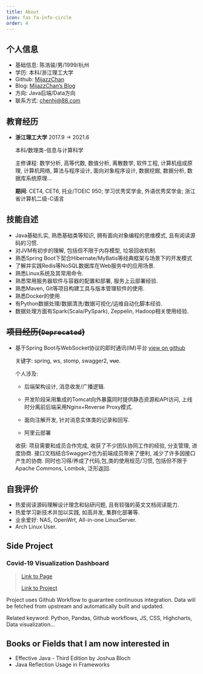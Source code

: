 ```yaml
---
title: About
icon: fas fa-info-circle
order: 4
---
```


## 个人信息

+ 基础信息: 陈浩骏/男/1999/杭州
+ 学历: 本科/浙江理工大学
+ Github: [MijazzChan](https://github.com/MijazzChan)
+ Blog: [MijazzChan’s Blog](https://mijazz.icu/)
+ 方向: Java后端/Data方向
+ 联系方式: [chenhj@88.com](mailto:chenhj@88.com)

## 教育经历
+ **浙江理工大学** 		2017.9 -> 2021.6  

  本科/数理类-信息与计算科学

  主修课程: 数学分析, 高等代数, 数值分析, 离散数学, 软件工程, 计算机组成原理, 计算机网络, 算法与程序设计, 面向对象程序设计, 数据挖掘, 数据分析, 数据库系统原理...

  **期间**: CET4, CET6, 托业/TOEIC 950; 学习优秀奖学金, 外语优秀奖学金; 浙江省计算机二级-C语言  

## 技能自述

+ Java基础扎实, 熟悉基础类等知识, 拥有面向对象编程的思维模式, 且有阅读源码的习惯.
+ 对JVM有初步的理解, 包括但不限于内存模型, 垃圾回收机制.
+ 熟悉Spring Boot下契合Hibernate/MyBatis等经典框架与场景下的开发模式
+ 了解并实践Redis等NoSQL数据库在Web服务中的应用场景.
+ 熟悉Linux系统及其常用命令.
+ 熟悉常用服务器软件与容器的配置和部署, 服务上云部署经验.
+ 熟悉Maven, Git等项目构建工具与版本管理软件的使用.
+ 熟悉Docker的使用.
+ 有Python数据处理/数据清洗/数据可视化/运维自动化脚本经验.
+ 数据处理方面有Spark(Scala/PySpark), Zeppelin, Hadoop相关使用经验.


## ~~项目经历(`Deprecated`)~~

+ 基于Spring Boot与WebSocket协议的即时通讯(IM)平台 [view on github](https://github.com/MijazzChan/spring-websocket-chat)

  关键字: spring, ws, stomp, swagger2, ~~vue~~.

  个人涉及:

  - 后端架构设计, 消息收发/广播逻辑.

  - 开发阶段采用集成的Tomcat向外暴露同时提供静态资源和API访问, 上线时分离前后端采用Nginx+Reverse Proxy模式.
  - 面向注解开发, 针对消息实体类的记录和回写.
  - 阿里云部署

  收获: 项目需要和成员合作完成, 收获了不少团队协同工作的经验, 分支管理, 进度协商. 接口文档结合Swagger2也为前端成员带来了便利, 减少了许多因接口产生的协商. 同时也习得/养成了代码,包,类的使用规范/习惯, 包括但不限于Apache Commons, Lombok, 泛形返回.

## 自我评价

+ 热爱阅读源码理解设计理念和钻研问题, 且有较强的英文文档阅读能力.
+ 热爱学习新技术并加以实践, 如高并发, 集群化部署等.
+ 业余爱好: NAS, OpenWrt, All-in-one LinuxServer.
+ Arch Linux User.

## Side Project

### Covid-19 Visualization Dashboard

> [Link to Page](https://wear-a-mask.mijazz.icu/) 
>
> [Link to Project](https://github.com/MijazzChan/covid-19-visualization)

Project uses Github Workflow to guarantee continuous integration. Data will be fetched from upstream and automatically built and updated.

Related keyword: Python, Pandas, Github workflows, JS, CSS, Highcharts, Data visualization... 

## Books or Fields that I am now interested in

+ Effective Java - Third Edition by Joshua Bloch
+ Java Reflection Usage in Frameworks
